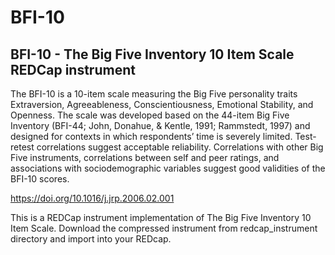 # BFI-10
## BFI-10 - The Big Five Inventory 10 Item Scale REDCap instrument


The BFI-10 is a 10-item scale measuring the Big Five personality traits Extraversion, Agreeableness, Conscientiousness, Emotional Stability, and Openness. The scale was developed based on the 44-item Big Five Inventory (BFI-44; John, Donahue, & Kentle, 1991; Rammstedt, 1997) and designed for contexts in which respondents’ time is severely limited. Test-retest correlations suggest acceptable reliability. Correlations with other Big Five instruments, correlations between self and peer ratings, and associations with sociodemographic variables suggest good validities of the BFI-10 scores.

https://doi.org/10.1016/j.jrp.2006.02.001

This is a REDCap instrument implementation of The Big Five Inventory 10 Item Scale. Download the compressed instrument from redcap_instrument directory and import into your REDcap.